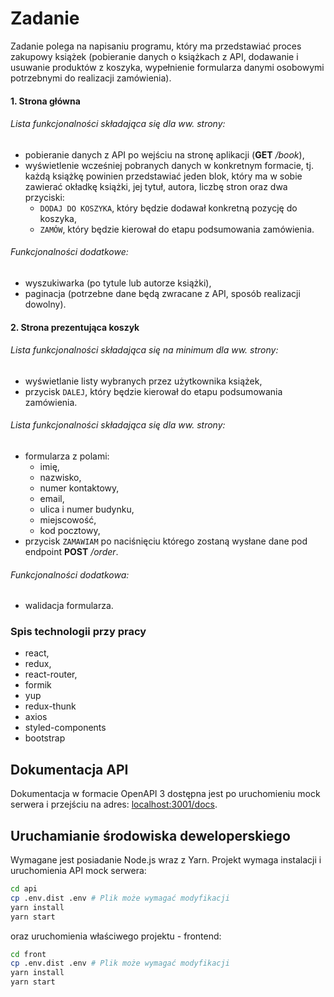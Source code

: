 # Zadanie 
Zadanie  polega na napisaniu programu, który ma przedstawiać proces
 zakupowy książek (pobieranie danych o książkach z API, dodawanie i usuwanie
 produktów z koszyka, wypełnienie formularza danymi osobowymi potrzebnymi do
 realizacji zamówienia).


#### 1. Strona główna
###### Lista funkcjonalności składająca się dla ww. strony:
* pobieranie danych z API po wejściu na stronę aplikacji (**GET** _/book_),
* wyświetlenie wcześniej pobranych danych w konkretnym formacie, tj. każdą
 książkę powinien przedstawiać jeden blok, który ma w sobie zawierać okładkę
 książki, jej tytuł, autora, liczbę stron oraz dwa przyciski:
    * `DODAJ DO KOSZYKA`, który będzie dodawał konkretną pozycję do koszyka,
    * `ZAMÓW`, który będzie kierował do etapu podsumowania zamówienia.
###### Funkcjonalności dodatkowe:
- wyszukiwarka (po tytule lub autorze książki),
- paginacja (potrzebne dane będą zwracane z API, sposób realizacji dowolny).
#### 2. Strona prezentująca koszyk
###### Lista funkcjonalności składająca się na minimum dla ww. strony:
* wyświetlanie listy wybranych przez użytkownika książek,
* przycisk `DALEJ`, który będzie kierował do etapu podsumowania zamówienia.
###### Lista funkcjonalności składająca się dla ww. strony:
* formularza z polami:
    * imię,
    * nazwisko,
    * numer kontaktowy,
    * email,
    * ulica i numer budynku,
    * miejscowość,
    * kod pocztowy,
* przycisk `ZAMAWIAM` po naciśnięciu którego zostaną wysłane dane pod
 endpoint **POST** _/order_.
###### Funkcjonalności dodatkowa:
* walidacja formularza.

### Spis technologii przy pracy 
* react,
* redux,
* react-router,
* formik
* yup
* redux-thunk
* axios
* styled-components
* bootstrap


## Dokumentacja API
Dokumentacja w formacie OpenAPI 3 dostępna jest po uruchomieniu mock serwera
 i przejściu na adres: [localhost:3001/docs](http://localhost:3001/docs).

## Uruchamianie środowiska deweloperskiego
Wymagane jest posiadanie Node.js wraz z Yarn. Projekt wymaga instalacji i
 uruchomienia API mock serwera:
```bash
cd api
cp .env.dist .env # Plik może wymagać modyfikacji
yarn install
yarn start
```
oraz uruchomienia właściwego projektu - frontend:
```bash
cd front
cp .env.dist .env # Plik może wymagać modyfikacji
yarn install
yarn start
```
